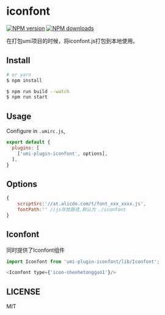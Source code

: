 # iconfont

[![NPM version](https://img.shields.io/npm/v/iconfont.svg?style=flat)](https://npmjs.org/package/umi-plugin-iconfont)
[![NPM downloads](http://img.shields.io/npm/dm/iconfont.svg?style=flat)](https://npmjs.org/package/umi-plugin-iconfont)

在打包umi项目的时候，将iconfont.js打包到本地使用。

## Install

```bash
# or yarn
$ npm install
```

```bash
$ npm run build --watch
$ npm run start
```

## Usage

Configure in `.umirc.js`,

```js
export default {
  plugins: [
    ['umi-plugin-iconfont', options],
  ],
}
```

## Options

``` js
{
    scriptSrc:'//at.alicdn.com/t/font_xxx_xxxx.js',
    fontPath:'' //js存放路径,默认为 ./iconfont
}
```

## Iconfont

同时提供了Iconfont组件

``` js
import Iconfont from 'umi-plugin-iconfont/lib/Iconfont';

<Iconfont type={'icon-shenhetongguo1'}/>
```


## LICENSE

MIT
